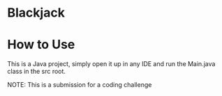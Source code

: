 # Blackjack

# How to Use
This is a Java project, simply open it up in any IDE and run the Main.java class in the src root.

NOTE: This is a submission for a coding challenge
